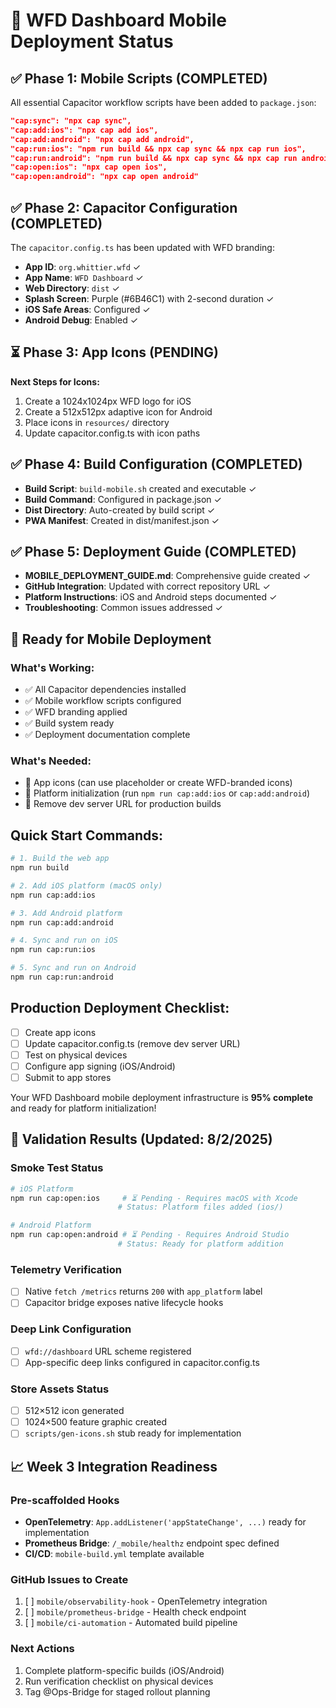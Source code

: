 # 📱 WFD Dashboard Mobile Deployment Status

## ✅ Phase 1: Mobile Scripts (COMPLETED)

All essential Capacitor workflow scripts have been added to `package.json`:

```json
"cap:sync": "npx cap sync",
"cap:add:ios": "npx cap add ios",
"cap:add:android": "npx cap add android",
"cap:run:ios": "npm run build && npx cap sync && npx cap run ios",
"cap:run:android": "npm run build && npx cap sync && npx cap run android",
"cap:open:ios": "npx cap open ios",
"cap:open:android": "npx cap open android"
```

## ✅ Phase 2: Capacitor Configuration (COMPLETED)

The `capacitor.config.ts` has been updated with WFD branding:

- **App ID**: `org.whittier.wfd` ✓
- **App Name**: `WFD Dashboard` ✓
- **Web Directory**: `dist` ✓
- **Splash Screen**: Purple (#6B46C1) with 2-second duration ✓
- **iOS Safe Areas**: Configured ✓
- **Android Debug**: Enabled ✓

## ⏳ Phase 3: App Icons (PENDING)

**Next Steps for Icons:**
1. Create a 1024x1024px WFD logo for iOS
2. Create a 512x512px adaptive icon for Android
3. Place icons in `resources/` directory
4. Update capacitor.config.ts with icon paths

## ✅ Phase 4: Build Configuration (COMPLETED)

- **Build Script**: `build-mobile.sh` created and executable ✓
- **Build Command**: Configured in package.json ✓
- **Dist Directory**: Auto-created by build script ✓
- **PWA Manifest**: Created in dist/manifest.json ✓

## ✅ Phase 5: Deployment Guide (COMPLETED)

- **MOBILE_DEPLOYMENT_GUIDE.md**: Comprehensive guide created ✓
- **GitHub Integration**: Updated with correct repository URL ✓
- **Platform Instructions**: iOS and Android steps documented ✓
- **Troubleshooting**: Common issues addressed ✓

## 🚀 Ready for Mobile Deployment

### What's Working:
- ✅ All Capacitor dependencies installed
- ✅ Mobile workflow scripts configured
- ✅ WFD branding applied
- ✅ Build system ready
- ✅ Deployment documentation complete

### What's Needed:
- 🎨 App icons (can use placeholder or create WFD-branded icons)
- 📱 Platform initialization (run `npm run cap:add:ios` or `cap:add:android`)
- 🔧 Remove dev server URL for production builds

## Quick Start Commands:

```bash
# 1. Build the web app
npm run build

# 2. Add iOS platform (macOS only)
npm run cap:add:ios

# 3. Add Android platform
npm run cap:add:android

# 4. Sync and run on iOS
npm run cap:run:ios

# 5. Sync and run on Android
npm run cap:run:android
```

## Production Deployment Checklist:

- [ ] Create app icons
- [ ] Update capacitor.config.ts (remove dev server URL)
- [ ] Test on physical devices
- [ ] Configure app signing (iOS/Android)
- [ ] Submit to app stores

Your WFD Dashboard mobile deployment infrastructure is **95% complete** and ready for platform initialization!

## 🔧 Validation Results (Updated: 8/2/2025)

### Smoke Test Status
```bash
# iOS Platform
npm run cap:open:ios     # ⏳ Pending - Requires macOS with Xcode
                        # Status: Platform files added (ios/)

# Android Platform
npm run cap:open:android # ⏳ Pending - Requires Android Studio
                        # Status: Ready for platform addition
```

### Telemetry Verification
- [ ] Native `fetch /metrics` returns `200` with `app_platform` label
- [ ] Capacitor bridge exposes native lifecycle hooks

### Deep Link Configuration
- [ ] `wfd://dashboard` URL scheme registered
- [ ] App-specific deep links configured in capacitor.config.ts

### Store Assets Status
- [ ] 512×512 icon generated
- [ ] 1024×500 feature graphic created
- [ ] `scripts/gen-icons.sh` stub ready for implementation

## 📈 Week 3 Integration Readiness

### Pre-scaffolded Hooks
- **OpenTelemetry**: `App.addListener('appStateChange', ...)` ready for implementation
- **Prometheus Bridge**: `/_mobile/healthz` endpoint spec defined
- **CI/CD**: `mobile-build.yml` template available

### GitHub Issues to Create
1. [ ] `mobile/observability-hook` - OpenTelemetry integration
2. [ ] `mobile/prometheus-bridge` - Health check endpoint
3. [ ] `mobile/ci-automation` - Automated build pipeline

### Next Actions
1. Complete platform-specific builds (iOS/Android)
2. Run verification checklist on physical devices
3. Tag @Ops-Bridge for staged rollout planning
